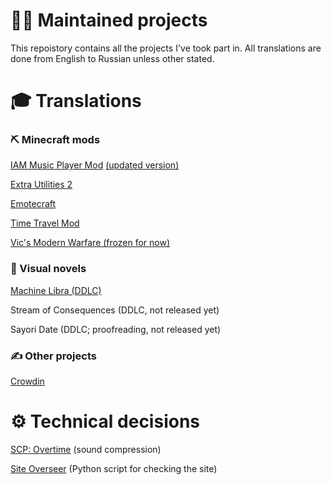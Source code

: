 # 👨‍💻 Maintained projects
This repoistory contains all the projects I've took part in.
All translations are done from English to Russian unless other stated.

# 🎓 Translations

### ⛏️ Minecraft mods
[IAM Music Player Mod](https://github.com/TeamFelnull/IamMusicPlayer/pull/16) [(updated version)](https://github.com/TeamFelnull/IamMusicPlayer/pull/22)

[Extra Utilities 2](https://github.com/rwtema/ExtraUtilities_Localization/pull/47)

[Emotecraft](https://crowdin.com/project/emotecraft/ru)

[Time Travel Mod](https://crowdin.com/project/time-travel-mod/ru)

[Vic's Modern Warfare (frozen for now)](https://crowdin.com/project/vics-modern-warfare/ru)

### 📕 Visual novels
[Machine Libra (DDLC)](https://sites.google.com/view/theonetranslator/str-pr/machine-cancer)

Stream of Consequences (DDLC, not released yet)

Sayori Date (DDLC; proofreading, not released yet)

### ✍️ Other projects
[Crowdin](https://crowdin.com/project/crowdin/ru)

# ⚙️ Technical decisions
[SCP: Overtime](https://www.curseforge.com/minecraft/mc-mods/scp-overtime) (sound compression)

[Site Overseer](https://github.com/SfortzaPhantom/SiteOverseer) (Python script for checking the site)
